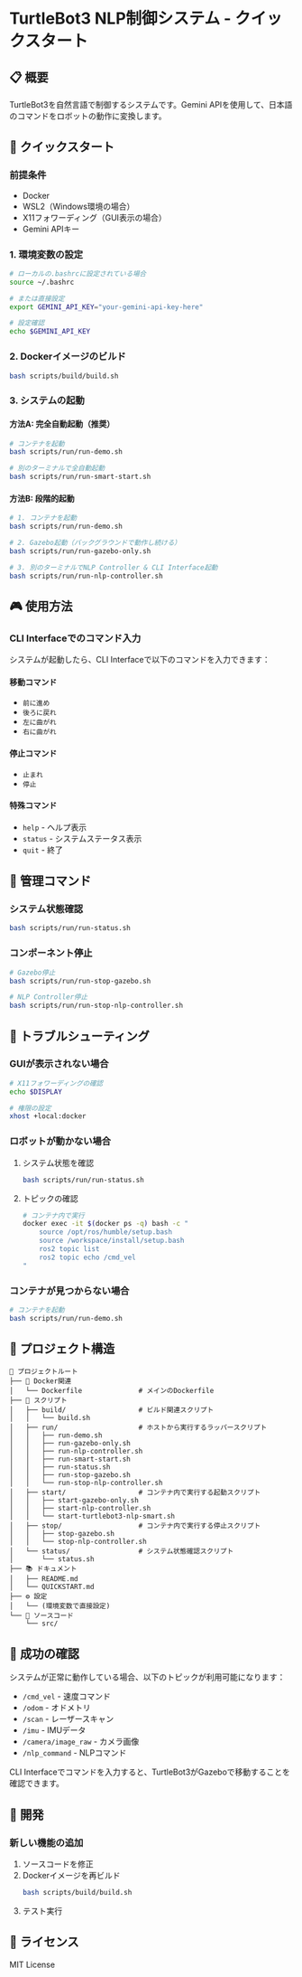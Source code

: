 # TurtleBot3 NLP制御システム - クイックスタート

## 📋 概要

TurtleBot3を自然言語で制御するシステムです。Gemini APIを使用して、日本語のコマンドをロボットの動作に変換します。

## 🚀 クイックスタート

### 前提条件
- Docker
- WSL2（Windows環境の場合）
- X11フォワーディング（GUI表示の場合）
- Gemini APIキー

### 1. 環境変数の設定
```bash
# ローカルの.bashrcに設定されている場合
source ~/.bashrc

# または直接設定
export GEMINI_API_KEY="your-gemini-api-key-here"

# 設定確認
echo $GEMINI_API_KEY
```

### 2. Dockerイメージのビルド
```bash
bash scripts/build/build.sh
```

### 3. システムの起動

#### 方法A: 完全自動起動（推奨）
```bash
# コンテナを起動
bash scripts/run/run-demo.sh

# 別のターミナルで全自動起動
bash scripts/run/run-smart-start.sh
```

#### 方法B: 段階的起動
```bash
# 1. コンテナを起動
bash scripts/run/run-demo.sh

# 2. Gazebo起動（バックグラウンドで動作し続ける）
bash scripts/run/run-gazebo-only.sh

# 3. 別のターミナルでNLP Controller & CLI Interface起動
bash scripts/run/run-nlp-controller.sh
```

## 🎮 使用方法

### CLI Interfaceでのコマンド入力

システムが起動したら、CLI Interfaceで以下のコマンドを入力できます：

#### 移動コマンド
- `前に進め`
- `後ろに戻れ`
- `左に曲がれ`
- `右に曲がれ`

#### 停止コマンド
- `止まれ`
- `停止`

#### 特殊コマンド
- `help` - ヘルプ表示
- `status` - システムステータス表示
- `quit` - 終了

## 🔧 管理コマンド

### システム状態確認
```bash
bash scripts/run/run-status.sh
```

### コンポーネント停止
```bash
# Gazebo停止
bash scripts/run/run-stop-gazebo.sh

# NLP Controller停止
bash scripts/run/run-stop-nlp-controller.sh
```

## 🐛 トラブルシューティング

### GUIが表示されない場合
```bash
# X11フォワーディングの確認
echo $DISPLAY

# 権限の設定
xhost +local:docker
```

### ロボットが動かない場合
1. システム状態を確認
   ```bash
   bash scripts/run/run-status.sh
   ```

2. トピックの確認
   ```bash
   # コンテナ内で実行
   docker exec -it $(docker ps -q) bash -c "
       source /opt/ros/humble/setup.bash
       source /workspace/install/setup.bash
       ros2 topic list
       ros2 topic echo /cmd_vel
   "
   ```

### コンテナが見つからない場合
```bash
# コンテナを起動
bash scripts/run/run-demo.sh
```

## 📁 プロジェクト構造

```
📁 プロジェクトルート
├── 🐳 Docker関連
│   └── Dockerfile              # メインのDockerfile
├── 📜 スクリプト
│   ├── build/                  # ビルド関連スクリプト
│   │   └── build.sh
│   ├── run/                    # ホストから実行するラッパースクリプト
│   │   ├── run-demo.sh
│   │   ├── run-gazebo-only.sh
│   │   ├── run-nlp-controller.sh
│   │   ├── run-smart-start.sh
│   │   ├── run-status.sh
│   │   ├── run-stop-gazebo.sh
│   │   └── run-stop-nlp-controller.sh
│   ├── start/                  # コンテナ内で実行する起動スクリプト
│   │   ├── start-gazebo-only.sh
│   │   ├── start-nlp-controller.sh
│   │   └── start-turtlebot3-nlp-smart.sh
│   ├── stop/                   # コンテナ内で実行する停止スクリプト
│   │   ├── stop-gazebo.sh
│   │   └── stop-nlp-controller.sh
│   └── status/                 # システム状態確認スクリプト
│       └── status.sh
├── 📚 ドキュメント
│   ├── README.md
│   └── QUICKSTART.md
├── ⚙️ 設定
│   └── (環境変数で直接設定)
└── 🐍 ソースコード
    └── src/
```

## 🎯 成功の確認

システムが正常に動作している場合、以下のトピックが利用可能になります：

- `/cmd_vel` - 速度コマンド
- `/odom` - オドメトリ
- `/scan` - レーザースキャン
- `/imu` - IMUデータ
- `/camera/image_raw` - カメラ画像
- `/nlp_command` - NLPコマンド

CLI Interfaceでコマンドを入力すると、TurtleBot3がGazeboで移動することを確認できます。

## 📝 開発

### 新しい機能の追加
1. ソースコードを修正
2. Dockerイメージを再ビルド
   ```bash
   bash scripts/build/build.sh
   ```
3. テスト実行

## 📄 ライセンス
MIT License 